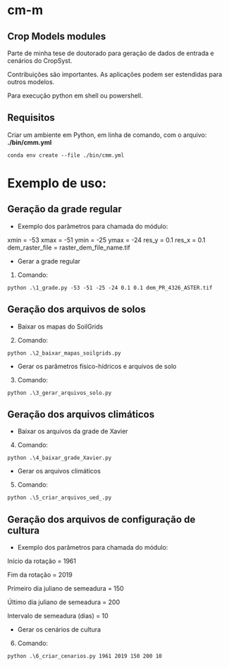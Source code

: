 # cm-m
## Crop Models modules


Parte de minha tese de doutorado para geração de dados de entrada e cenários do CropSyst.

Contribuições são importantes. As aplicações podem ser estendidas para outros modelos.

Para execução python em shell ou powershell.

## Requisitos
Criar um ambiente em Python, em linha de comando, com o arquivo: **./bin/cmm.yml**

```
conda env create --file ./bin/cmm.yml
```

# Exemplo de uso:


## Geração da grade regular

- Exemplo dos parâmetros para chamada do módulo:

xmin = -53
xmax = -51
ymin = -25
ymax = -24
res_y = 0.1
res_x = 0.1
dem_raster_file = raster_dem_file_name.tif

- Gerar a grade regular 

1. Comando:
```
python .\1_grade.py -53 -51 -25 -24 0.1 0.1 dem_PR_4326_ASTER.tif
```

## Geração dos arquivos de solos

- Baixar os mapas do SoilGrids

2. Comando:
```
python .\2_baixar_mapas_soilgrids.py
```
- Gerar os parâmetros físico-hídricos e arquivos de solo

3. Comando:
```
python .\3_gerar_arquivos_solo.py
```

## Geração dos arquivos climáticos

- Baixar os arquivos da grade de Xavier

4. Comando:
```
python .\4_baixar_grade_Xavier.py
```
- Gerar os arquivos climáticos

5. Comando:
```
python .\5_criar_arquivos_ued_.py
```

## Geração dos arquivos de configuração de cultura

- Exemplo dos parâmetros para chamada do módulo:

Início da rotação = 1961

Fim da rotação = 2019

Primeiro dia juliano de semeadura = 150

Último dia juliano de semeadura = 200

Intervalo de semeadura (dias) = 10

- Gerar os cenários de cultura

6. Comando:
```
python .\6_criar_cenarios.py 1961 2019 150 200 10
```